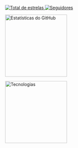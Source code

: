 <p align="left">
    <a href="https://github.com/Kbatista7?tab=repositories&sort=stargazers">
        <img 
            alt="Total de estrelas" 
            title="Total de estrelas GitHub" 
            src="https://custom-icon-badges.demolab.com/github/stars/Kbatista7?color=55960c&style=for-the-badge&labelColor=488207&logo=star&label=estrelas"
        />
    </a>
    <a href="https://github.com/Kbatista7?tab=followers">
        <img 
            alt="Seguidores" 
            title="Me siga no GitHub" 
            src="https://custom-icon-badges.demolab.com/github/followers/Kbatista7?color=236ad3&labelColor=1155ba&style=for-the-badge&logo=github&label=Seguidores&logoColor=white"
        />
    </a>
</p>

<p align="left">
  <img
    src="https://github-readme-stats.vercel.app/api?username=Kbatista7&show_icons=true&theme=tokyonight&include_all_commits=true&locale=pt-br"
    alt="Estatísticas do GitHub"
    height="200"
    style="padding-right: 10px;"
  />

  <img
    src="https://github-readme-stats.vercel.app/api/top-langs/?username=Kbatista7&theme=tokyonight&layout=compact&custom_title=Tecnologias&langs_count=9"
    alt="Tecnologias"
    height="200"
    style="padding-right: 10px;"
  />
</p>

